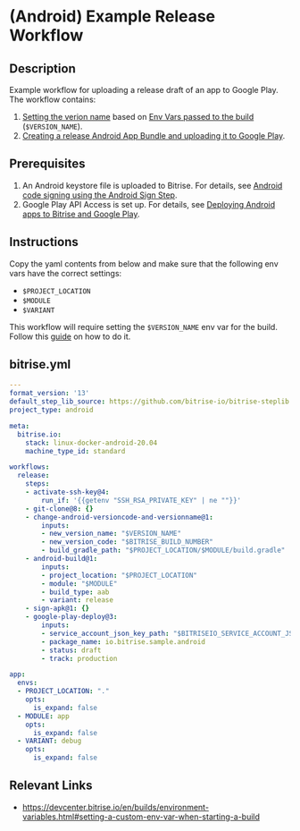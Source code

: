 # (Android) Example Release Workflow

## Description

Example workflow for uploading a release draft of an app to Google Play. The workflow contains:

1. [Setting the verion name](https://www.bitrise.io/integrations/steps/change-android-versioncode-and-versionname) based on [Env Vars passed to the build](https://devcenter.bitrise.io/en/builds/environment-variables.html#setting-a-custom-env-var-when-starting-a-build) (`$VERSION_NAME`).
2. [Creating a release Android App Bundle and uploading it to Google Play](/recipes/android-deploy-to-google-play.md).

## Prerequisites

1. An Android keystore file is uploaded to Bitrise. For details, see [Android code signing using the Android Sign Step](https://devcenter.bitrise.io/en/code-signing/android-code-signing/android-code-signing-using-the-android-sign-step.html).
2. Google Play API Access is set up. For details, see [Deploying Android apps to Bitrise and Google Play](https://devcenter.bitrise.io/en/deploying/android-deployment/deploying-android-apps-to-bitrise-and-google-play.html#setting-up-google-play-api-access).

## Instructions

Copy the yaml contents from below and make sure that the following env vars have the correct settings:
- `$PROJECT_LOCATION`
- `$MODULE`
- `$VARIANT`

This workflow will require setting the `$VERSION_NAME` env var for the build. Follow this [guide](https://devcenter.bitrise.io/en/builds/environment-variables.html#setting-a-custom-env-var-when-starting-a-build) on how to do it.

## bitrise.yml

```yaml
---
format_version: '13'
default_step_lib_source: https://github.com/bitrise-io/bitrise-steplib.git
project_type: android

meta:
  bitrise.io:
    stack: linux-docker-android-20.04
    machine_type_id: standard

workflows:
  release:
    steps:
    - activate-ssh-key@4:
        run_if: '{{getenv "SSH_RSA_PRIVATE_KEY" | ne ""}}'
    - git-clone@8: {}
    - change-android-versioncode-and-versionname@1:
        inputs:
        - new_version_name: "$VERSION_NAME"
        - new_version_code: "$BITRISE_BUILD_NUMBER"
        - build_gradle_path: "$PROJECT_LOCATION/$MODULE/build.gradle"
    - android-build@1:
        inputs:
        - project_location: "$PROJECT_LOCATION"
        - module: "$MODULE"
        - build_type: aab
        - variant: release
    - sign-apk@1: {}
    - google-play-deploy@3:
        inputs:
        - service_account_json_key_path: "$BITRISEIO_SERVICE_ACCOUNT_JSON_KEY_URL"
        - package_name: io.bitrise.sample.android
        - status: draft
        - track: production

app:
  envs:
  - PROJECT_LOCATION: "."
    opts:
      is_expand: false
  - MODULE: app
    opts:
      is_expand: false
  - VARIANT: debug
    opts:
      is_expand: false
```

## Relevant Links

* https://devcenter.bitrise.io/en/builds/environment-variables.html#setting-a-custom-env-var-when-starting-a-build
